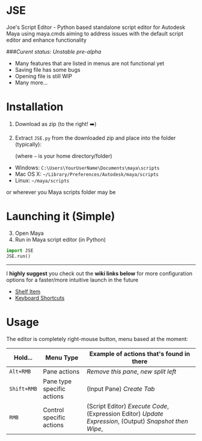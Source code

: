 JSE
===

Joe's Script Editor - Python based standalone script editor for Autodesk Maya using maya.cmds aiming to address issues with the default script editor and enhance functionality

###_Curent status: Unstable pre-alpha_
* Many features that are listed in menus are not functional yet
* Saving file has some bugs
* Opening file is still WIP
* Many more...

Installation
===

1. Download as zip (to the right! :arrow_right:)

2. Extract `JSE.py` from the downloaded zip and place into the folder (typically):

   (where `~` is your home directory/folder)  

- Windows: `C:\Users\YourUserName\Documents\maya\scripts`
- Mac OS X: `~/Library/Preferences/Autodesk/maya/scripts`
- Linux: `~/maya/scripts` 

or wherever you Maya scripts folder may be


Launching it (Simple)
===

3. Open Maya
4. Run in Maya script editor (in Python)
```python
import JSE
JSE.run()
```

---
I **highly suggest** you check out the **wiki links below** for more configuration options for a faster/more intuitive launch in the future

* [Shelf Item](https://github.com/j0yu/JSE/wiki/Shelf-Item)
* [Keyboard Shortcuts](https://github.com/j0yu/JSE/wiki/Keyboard-Shortcut)

Usage
===

The editor is completely right-mouse button, menu based at the moment:

Hold...     | Menu Type                  | Example of actions that's found in there
------------|----------------------------|------------------------------------------
`Alt+RMB`   | Pane actions               | _Remove this pane_, _new split left_
`Shift+RMB` | Pane type specific actions | (Input Pane) _Create Tab_
`RMB`       | Control specific actions   | (Script Editor) _Execute Code_, (Expression Editor) _Update Expression_, (Output) _Snapshot then Wipe_,
